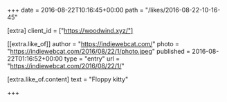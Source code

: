 +++
date = 2016-08-22T10:16:45+00:00
path = "/likes/2016-08-22-10-16-45"

[extra]
client_id = ["https://woodwind.xyz/"]

[[extra.like_of]]
author = "https://indiewebcat.com/"
photo = "https://indiewebcat.com/2016/08/22/1/photo.jpeg"
published = 2016-08-22T01:16:52+00:00
type = "entry"
url = "https://indiewebcat.com/2016/08/22/1/"

[extra.like_of.content]
text = "Floppy kitty"

+++

